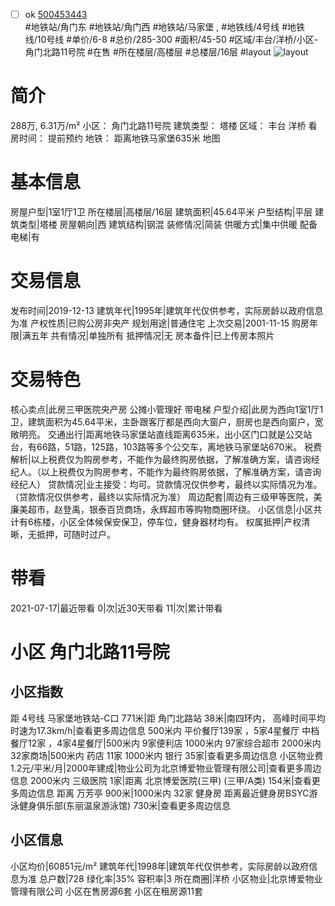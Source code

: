 - [ ] ok [500453443](https://bj.5i5j.com/ershoufang/500453443.html)  
 #地铁站/角门东 #地铁站/角门西 #地铁站/马家堡 ,  #地铁线/4号线 #地铁线/10号线
#单价/6-8 #总价/285-300 #面积/45-50   #区域/丰台/洋桥/小区-角门北路11号院 #在售 #所在楼层/高楼层 #总楼层/16层 #layout 
![layout](http://image2.5i5j.com//group1/M00/C0/28/CgqJMl3rd4qAX3KCAAiF9aJH5jg071.jpg_P5.jpg) 
# 简介 
 288万,  6.31万/m² 
小区： 角门北路11号院
建筑类型： 塔楼
区域： 丰台 洋桥
看房时间： 提前预约
地铁： 距离地铁马家堡635米 地图
# 基本信息 
 房屋户型|1室1厅1卫
所在楼层|高楼层/16层
建筑面积|45.64平米
户型结构|平层
建筑类型|塔楼
房屋朝向|西
建筑结构|钢混
装修情况|简装
供暖方式|集中供暖
配备电梯|有
# 交易信息 
 发布时间|2019-12-13
建筑年代|1995年|建筑年代仅供参考，实际房龄以政府信息为准
产权性质|已购公房非央产
规划用途|普通住宅
上次交易|2001-11-15
购房年限|满五年
共有情况|单独所有
抵押情况|无
房本备件|已上传房本照片
# 交易特色 
 核心卖点|此房三甲医院央产房 公摊小管理好 带电梯
户型介绍|此房为西向1室1厅1卫，建筑面积为45.64平米，主卧跟客厅都是西向大窗户，厨房也是西向窗户，宽敞明亮。
交通出行|距离地铁马家堡站直线距离635米，出小区门口就是公交站台，有66路，51路，125路，103路等多个公交车，离地铁马家堡站670米。
税费解析|以上税费仅为购房参考，不能作为最终购房依据，了解准确方案，请咨询经纪人。（以上税费仅为购房参考，不能作为最终购房依据，了解准确方案，请咨询经纪人）
贷款情况|业主接受：均可。贷款情况仅供参考，最终以实际情况为准。（贷款情况仅供参考，最终以实际情况为准）
周边配套|周边有三级甲等医院，美廉美超市，赵登禹，银泰百货商场，永辉超市等购物商圈环绕。
小区信息|小区共计有6栋楼，小区全体候保安保卫，停车位，健身器材均有。
权属抵押|产权清晰，无抵押，可随时过户。
# 带看 
 2021-07-17|最近带看	 0|次|近30天带看	 11|次|累计带看
# 小区 角门北路11号院
## 小区指数 
 距 4号线 马家堡地铁站-C口 771米|距 角门北路站 38米|南四环内， 高峰时间平均时速为17.3km/h|查看更多周边信息
500米内 平价餐厅139家 ，5家4星餐厅
中档餐厅12家 ，4家4星餐厅|500米内 9家便利店
1000米内 97家综合超市
2000米内 32家商场|500米内 药店 11家
1000米内 银行 35家|查看更多周边信息
小区物业费1.2元/平米/月|2000年建成|物业公司为北京博爱物业管理有限公司|查看更多周边信息
2000米内 三级医院 1家|距离 北京博爱医院(三甲) (三甲/A类) 154米|查看更多周边信息
距离 万芳亭 900米|1000米内 32家 健身房
距离最近健身房BSYC游泳健身俱乐部(东丽温泉游泳馆) 730米|查看更多周边信息
## 小区信息 
 小区均价|60851元/m²
建筑年代|1998年|建筑年代仅供参考，实际房龄以政府信息为准
总户数|728
绿化率|35%
容积率|3
所在商圈|洋桥
小区物业|北京博爱物业管理有限公司
小区在售房源6套
小区在租房源11套
